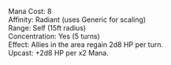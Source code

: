 Mana Cost: 8  
Affinity: Radiant (uses Generic for scaling)  
Range: Self (15ft radius)  
Concentration: Yes (5 turns)  
Effect: Allies in the area regain 2d8 HP per turn.  
Upcast: +2d8 HP per x2 Mana.